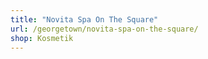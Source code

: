 ```yaml
---
title: "Novita Spa On The Square"
url: /georgetown/novita-spa-on-the-square/
shop: Kosmetik
---
```

